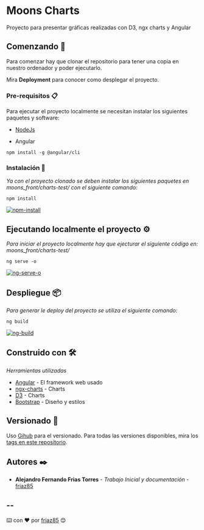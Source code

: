 # Moons Charts

Proyecto para presentar gráficas realizadas con D3, ngx charts y Angular

## Comenzando 🚀

Para comenzar hay que clonar el repositorio para tener una copia en nuestro ordenador y poder ejecutarlo. 

Mira **Deployment** para conocer como desplegar el proyecto.


### Pre-requisitos 📋

Para ejecutar el proyecto localmente se necesitan instalar los siguientes paquetes y software:

* [NodeJs](https://nodejs.org/es/download/)

* Angular
```
npm install -g @angular/cli
```

### Instalación 🔧

_Ya con el proyecto clonado se deben instalar los siguientes paquetes en moons_front/charts-test/ con el siguiente comando:_

```
npm install
```
<a target="_blank" href="https://imgbb.com/"><img src="https://i.ibb.co/XyVMqJ5/npm-install.png" alt="npm-install" border="0"></a>

## Ejecutando localmente el proyecto ⚙️

_Para iniciar el proyecto localmente hay que ejecturar el siguiente código en: moons_front/charts-test/_

```
ng serve -o
```
<a target="_blank" href="https://ibb.co/qFX8xJV"><img src="https://i.ibb.co/qFX8xJV/ng-serve-o.png" alt="ng-serve-o" border="0"></a>


## Despliegue 📦

_Para generar le deploy del proyecto se utiliza el siguiente comando:_

```
ng build
```
<a target="_blank" href="https://ibb.co/pJt6dHz"><img src="https://i.ibb.co/pJt6dHz/ng-build.png" alt="ng-build" border="0"></a>
## Construido con 🛠️

_Herramientas utilizadas_

* [Angular](https://angular.io/) - El framework web usado
* [ngx-charts](https://swimlane.gitbook.io/ngx-charts/) - Charts
* [D3](https://d3js.org/) - Charts
* [Bootstrap](https://getbootstrap.com/) - Diseño y estilos

## Versionado 📌

Uso [Gihub](https://github.com/) para el versionado. Para todas las versiones disponibles, mira los [tags en este repositorio](https://github.com/friaz85/moons_front).

## Autores ✒️

* **Alejandro Fernando Frias Torres** - *Trabajo Inicial y documentación* - [friaz85](https://github.com/friaz85)



--
-
⌨️ con ❤️ por [friaz85](https://github.com/friaz85) 😊
